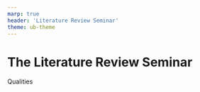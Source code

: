 ```yaml
---
marp: true
header: 'Literature Review Seminar'
theme: ub-theme
---
```


# The Literature Review Seminar

Qualities
